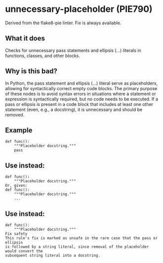 # unnecessary-placeholder (PIE790)
Derived from the flake8-pie linter.
Fix is always available.
## What it does
Checks for unnecessary pass statements and ellipsis (...) literals in
functions, classes, and other blocks.
## Why is this bad?
In Python, the pass statement and ellipsis (...) literal serve as
placeholders, allowing for syntactically correct empty code blocks. The
primary purpose of these nodes is to avoid syntax errors in situations
where a statement or expression is syntactically required, but no code
needs to be executed.
If a pass or ellipsis is present in a code block that includes at least
one other statement (even, e.g., a docstring), it is unnecessary and should
be removed.
## Example
```
def func():
    """Placeholder docstring."""
    pass
```
## Use instead:
```
def func():
    """Placeholder docstring."""
Or, given:
def func():
    """Placeholder docstring."""
    ...
```
## Use instead:
```
def func():
    """Placeholder docstring."""
Fix safety
This rule's fix is marked as unsafe in the rare case that the pass or ellipsis
is followed by a string literal, since removal of the placeholder would convert the
subsequent string literal into a docstring.
```